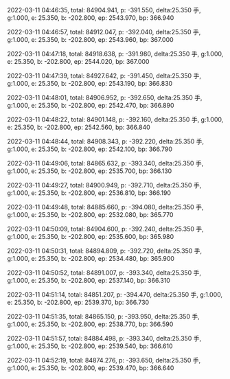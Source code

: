 2022-03-11 04:46:35, total: 84904.941, p: -391.550, delta:25.350 手, g:1.000, e: 25.350, b: -202.800, ep: 2543.970, bp: 366.940

2022-03-11 04:46:57, total: 84912.047, p: -392.040, delta:25.350 手, g:1.000, e: 25.350, b: -202.800, ep: 2543.960, bp: 367.000

2022-03-11 04:47:18, total: 84918.638, p: -391.980, delta:25.350 手, g:1.000, e: 25.350, b: -202.800, ep: 2544.020, bp: 367.000

2022-03-11 04:47:39, total: 84927.642, p: -391.450, delta:25.350 手, g:1.000, e: 25.350, b: -202.800, ep: 2543.190, bp: 366.830

2022-03-11 04:48:01, total: 84906.952, p: -392.650, delta:25.350 手, g:1.000, e: 25.350, b: -202.800, ep: 2542.470, bp: 366.890

2022-03-11 04:48:22, total: 84901.148, p: -392.160, delta:25.350 手, g:1.000, e: 25.350, b: -202.800, ep: 2542.560, bp: 366.840

2022-03-11 04:48:44, total: 84908.343, p: -392.220, delta:25.350 手, g:1.000, e: 25.350, b: -202.800, ep: 2542.100, bp: 366.790

2022-03-11 04:49:06, total: 84865.632, p: -393.340, delta:25.350 手, g:1.000, e: 25.350, b: -202.800, ep: 2535.700, bp: 366.130

2022-03-11 04:49:27, total: 84900.949, p: -392.710, delta:25.350 手, g:1.000, e: 25.350, b: -202.800, ep: 2536.810, bp: 366.190

2022-03-11 04:49:48, total: 84885.660, p: -394.080, delta:25.350 手, g:1.000, e: 25.350, b: -202.800, ep: 2532.080, bp: 365.770

2022-03-11 04:50:09, total: 84904.600, p: -392.240, delta:25.350 手, g:1.000, e: 25.350, b: -202.800, ep: 2535.600, bp: 365.980

2022-03-11 04:50:31, total: 84894.809, p: -392.720, delta:25.350 手, g:1.000, e: 25.350, b: -202.800, ep: 2534.480, bp: 365.900

2022-03-11 04:50:52, total: 84891.007, p: -393.340, delta:25.350 手, g:1.000, e: 25.350, b: -202.800, ep: 2537.140, bp: 366.310

2022-03-11 04:51:14, total: 84851.207, p: -394.470, delta:25.350 手, g:1.000, e: 25.350, b: -202.800, ep: 2539.370, bp: 366.730

2022-03-11 04:51:35, total: 84865.150, p: -393.950, delta:25.350 手, g:1.000, e: 25.350, b: -202.800, ep: 2538.770, bp: 366.590

2022-03-11 04:51:57, total: 84884.498, p: -393.340, delta:25.350 手, g:1.000, e: 25.350, b: -202.800, ep: 2539.540, bp: 366.610

2022-03-11 04:52:19, total: 84874.276, p: -393.650, delta:25.350 手, g:1.000, e: 25.350, b: -202.800, ep: 2539.470, bp: 366.640